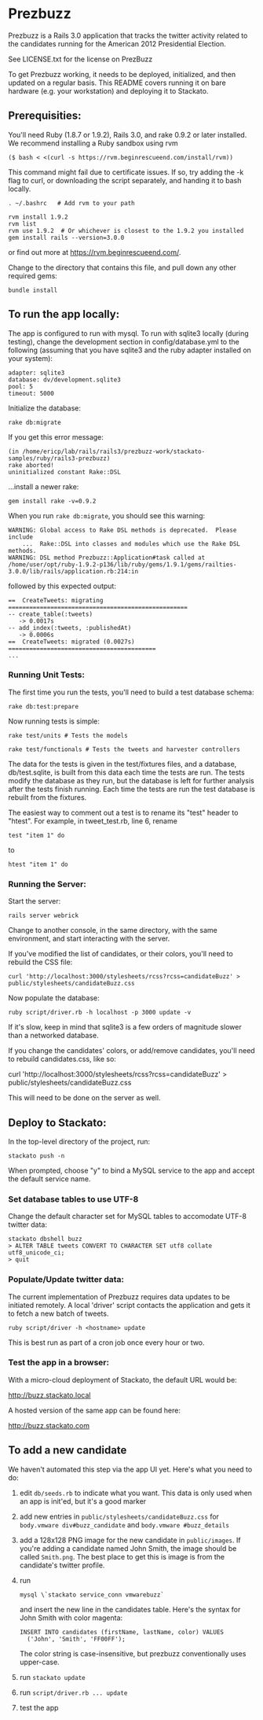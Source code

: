 # Prezbuzz

Prezbuzz is a Rails 3.0 application that tracks the twitter activity
related to the candidates running for the American 2012 Presidential Election.

See LICENSE.txt for the license on PrezBuzz

To get Prezbuzz working, it needs to be deployed, initialized, and
then updated on a regular basis. This README covers running it on bare
hardware (e.g. your workstation) and deploying it to Stackato.

## Prerequisities:

You'll need Ruby (1.8.7 or 1.9.2), Rails 3.0, and rake 0.9.2 or later
installed. We recommend installing a Ruby sandbox using rvm

    ($ bash < <(curl -s https://rvm.beginrescueend.com/install/rvm))
    
This command might fail due to certificate issues.  If so, try adding the -k
flag to curl, or downloading the script separately, and handing it to bash locally.
    
    . ~/.bashrc   # Add rvm to your path
    
    rvm install 1.9.2 
    rvm list
    rvm use 1.9.2  # Or whichever is closest to the 1.9.2 you installed
    gem install rails --version=3.0.0
    
or find out more at <https://rvm.beginrescueend.com/>.

Change to the directory that contains this file, and pull down
any other required gems:

    bundle install
    
## To run the app locally:

The app is configured to run with mysql. To run with sqlite3
locally (during testing), change the development section in
config/database.yml to the following (assuming that you have
sqlite3 and the ruby adapter installed on your system):

    adapter: sqlite3
    database: dv/development.sqlite3
    pool: 5
    timeout: 5000

Initialize the database:

    rake db:migrate
    
If you get this error message:

    (in /home/ericp/lab/rails/rails3/prezbuzz-work/stackato-samples/ruby/rails3-prezbuzz)
    rake aborted!
    uninitialized constant Rake::DSL
    
...install a newer rake:

    gem install rake -v=0.9.2
    
When you run `rake db:migrate`, you should see this warning:

    WARNING: Global access to Rake DSL methods is deprecated.  Please include
        ...  Rake::DSL into classes and modules which use the Rake DSL methods.
    WARNING: DSL method Prezbuzz::Application#task called at /home/user/opt/ruby-1.9.2-p136/lib/ruby/gems/1.9.1/gems/railties-3.0.0/lib/rails/application.rb:214:in

followed by this expected output:

    ==  CreateTweets: migrating ===================================================
    -- create_table(:tweets)
       -> 0.0017s
    -- add_index(:tweets, :publishedAt)
       -> 0.0006s
    ==  CreateTweets: migrated (0.0027s) ==========================================
    ...
    
### Running Unit Tests:

The first time you run the tests, you'll need to build a test database schema:

    rake db:test:prepare

Now running tests is simple:

    rake test/units # Tests the models

    rake test/functionals # Tests the tweets and harvester controllers
    
The data for the tests is given in the test/fixtures files, and a database,
db/test.sqlite, is built from this data each time the tests are run.  The
tests modify the database as they run, but the database is left for further
analysis after the tests finish running.  Each time the tests are run the
test database is rebuilt from the fixtures.

The easiest way to comment out a test is to rename its "test" header
to "htest".   For example, in tweet_test.rb, line 6, rename

    test "item 1" do
    
to

    htest "item 1" do

### Running the Server:

Start the server:

    rails server webrick
    
Change to another console, in the same directory, with the same
environment, and start interacting with the server.

If you've modified the list of candidates, or their colors, you'll need to
rebuild the CSS file:

    curl 'http://localhost:3000/stylesheets/rcss?rcss=candidateBuzz' > public/stylesheets/candidateBuzz.css
    
Now populate the database:

    ruby script/driver.rb -h localhost -p 3000 update -v

If it's slow, keep in mind that sqlite3 is a few orders of
magnitude slower than a networked database.

If you change the candidates' colors, or add/remove candidates, you'll
need to rebuild candidates.css, like so:

   curl 'http://localhost:3000/stylesheets/rcss?rcss=candidateBuzz' > public/stylesheets/candidateBuzz.css

This will need to be done on the server as well.

## Deploy to Stackato:

In the top-level directory of the project, run:

    stackato push -n

When prompted, choose "y" to bind a MySQL service to the app and accept
the default service name.
    
### Set database tables to use UTF-8

Change the default character set for MySQL tables to accomodate UTF-8
twitter data: 
    
    stackato dbshell buzz
    > ALTER TABLE tweets CONVERT TO CHARACTER SET utf8 collate utf8_unicode_ci;
    > quit
 
### Populate/Update twitter data:

The current implementation of Prezbuzz requires data updates to be
initiated remotely. A local 'driver' script contacts the application and
gets it to fetch a new batch of tweets.

    ruby script/driver -h <hostname> update

This is best run as part of a cron job once every hour or two.

### Test the app in a browser:

With a micro-cloud deployment of Stackato, the default URL would be:

  http://buzz.stackato.local
  
A hosted version of the same app can be found here:

  http://buzz.stackato.com

## To add a new candidate

We haven't automated this step via the app UI yet.  Here's what you need to do:

1. edit `db/seeds.rb` to indicate what you want.  This data is only used when an
   app is init'ed, but it's a good marker

2. add new entries in `public/stylesheets/candidateBuzz.css` for
   `body.vmware div#buzz_candidate` and `body.vmware #buzz_details`
   
3. add a 128x128 PNG image for the new candidate in `public/images`.  If you're
   adding a candidate named John Smith, the image should be called `Smith.png`.
   The best place to get this is image is from the candidate's twitter profile.

4. run 

       mysql \`stackato service_conn vmwarebuzz` 

   and insert the new line in the candidates table.  Here's the syntax for
   John Smith with color magenta:
   
       INSERT INTO candidates (firstName, lastName, color) VALUES
         ('John', 'Smith', 'FF00FF');
    
    The color string is case-insensitive, but prezbuzz conventionally uses upper-case.

5. run `stackato update`

6. run `script/driver.rb ... update`

7. test the app
